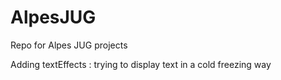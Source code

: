 AlpesJUG
========

Repo for Alpes JUG projects


Adding textEffects : trying to display text in a cold freezing way
